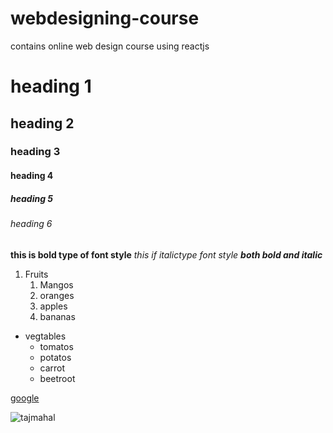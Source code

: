 # webdesigning-course
contains online web design course using reactjs
# heading 1
## heading 2
### heading 3
#### heading 4
##### heading 5
###### heading 6

**this is bold type of font style**
*this if italictype font style*
***both bold and italic***

1. Fruits
    1. Mangos
    2. oranges
    3. apples
    4. bananas
    
* vegtables
    * tomatos
    * potatos
    * carrot
    * beetroot

[google](https://www.google.com/)

![tajmahal](https://www.google.com/imgres?imgurl=https%3A%2F%2Fcdn.britannica.com%2F86%2F170586-050-AB7FEFAE%2FTaj-Mahal-Agra-India.jpg&imgrefurl=https%3A%2F%2Fwww.britannica.com%2Ftopic%2FTaj-Mahal&tbnid=vXrIercITB6PFM&vet=12ahUKEwihjvOGq4XxAhVVFnIKHdWbBPAQMygAegUIARDTAQ..i&docid=xHtNfUc73LATjM&w=1600&h=1063&q=tajmahal&ved=2ahUKEwihjvOGq4XxAhVVFnIKHdWbBPAQMygAegUIARDTAQ)
